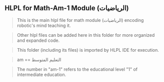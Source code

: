 ## HLPL for Math-Am-1 Module (الرياضيات)
>This is the main hlpl file for math module (الرياضيات) encoding robotic's mind teaching it.

>Other hlpl files can be added here in this folder for more organized and expanded code.

>This folder (including its files) is imported by HLPL IDE for execution.

>am == التعليم المتوسط

>The number in "am-1" refers to the educational level "1" of intermediate education.
